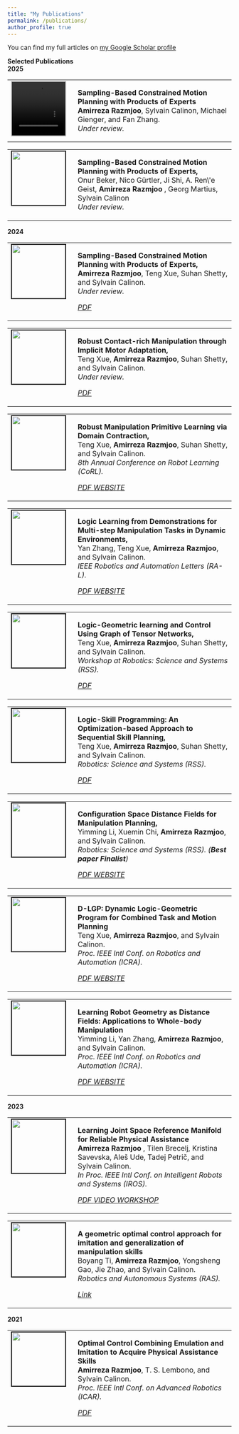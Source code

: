 ```yaml
---
title: "My Publications"
permalink: /publications/
author_profile: true
---
```


You can find my full articles on <a href="https://scholar.google.com/citations?user=yu3z4wcAAAAJ&hl=en"> my Google Scholar profile </a> <br>

<strong>Selected Publications</strong> <br>
<strong>2025</strong> <br>
<table>
  <tbody>
    <tr>
      <td style="width: 120px; height: 120px; vertical-align: top;">
        <video style="float: left; margin-right: 10px; border: 2px solid #bbb;" 
               src="https://amirrazmjoo.github.io/videos/OM.mp4" 
               width="120" height="120" autoplay loop muted>
        </video>
      </td>
      <td style="height: 120px; vertical-align: top;">
        <p>
          <strong>Sampling-Based Constrained Motion Planning with Products of Experts</strong><br>
          <strong>Amirreza Razmjoo</strong>, Sylvain Calinon, Michael Gienger, and Fan Zhang.<br>
          <i>Under review.</i>
        </p>
        <div class="links">
          <!-- Uncomment and update links when available -->
          <!-- <a class="btn btn-info" href="https://arxiv.org/pdf/2412.17462" role="button" target="_blank">PDF</a> -->
          <!-- <a class="btn btn-info" href="https://sites.google.com/view/robustpl/" role="button" target="_blank">WEBSITE</a> -->
        </div>
      </td>
    </tr>
  </tbody>
</table>




<table >
<tbody>
<tr> <td style="width:120px; height=120px; vertical-align: top;"> <img style="float: left; margin-right: 10px " src="https://amirrazmjoo.github.io/images/IROS_onur_2025.jpeg" width="120px" height="120px" border="2px solid #bbb"> </td>
<td style= "height=120px; vertical-align: top;"> <p>
<strong> Sampling-Based Constrained Motion Planning with Products of Experts, </strong> <br>
Onur Beker, Nico Gürtler, Ji Shi, A. Ren\'e Geist, <strong> Amirreza Razmjoo </strong>, Georg Martius,  Sylvain Calinon<br> 
<i> Under review.  <br> 
<div class="links">
    <!-- <a class="btn btn-info" href="https://arxiv.org/pdf/2412.17462" role="button" target="_blank"> PDF </a> -->
    <!-- <a class="btn btn-info" href="https://sites.google.com/view/robustpl/" role="button" target="_blank"> WEBSITE </a> -->
</div>
</i>  </p> </td>
</tr>
</tbody>
</table>





<strong>2024</strong> <br>

<table >
<tbody>
<tr> <td style="width:120px; height=120px; vertical-align: top;"> <img style="float: left; margin-right: 10px " src="https://amirrazmjoo.github.io/images/IJRR_Amir_2024.jpeg" width="120px" height="120px" border="2px solid #bbb"> </td>
<td style= "height=120px; vertical-align: top;"> <p>
<strong> Sampling-Based Constrained Motion Planning with Products of Experts, </strong> <br>
<strong>Amirreza Razmjoo</strong>, Teng Xue, Suhan Shetty, and Sylvain Calinon. <br> 
<i> Under review.  
<br> 
<div class="links">
    <a class="btn btn-info" href="https://arxiv.org/pdf/2412.17462" role="button" target="_blank"> PDF </a>
    <!-- <a class="btn btn-info" href="https://sites.google.com/view/robustpl/" role="button" target="_blank"> WEBSITE </a> -->
</div>
</i>  </p> </td>
</tr>
</tbody>
</table>









<table >
<tbody>
<tr> <td style="width:120px; height=120px; vertical-align: top;"> <img style="float: left; margin-right: 10px " src="https://amirrazmjoo.github.io/images/IJRR_Teng_2024.jpeg" width="120px" height="120px" border="2px solid #bbb"> </td>
<td style= "height=120px; vertical-align: top;"> <p>
<strong> Robust Contact-rich Manipulation through Implicit Motor Adaptation, </strong> <br>
Teng Xue, <strong>Amirreza Razmjoo</strong>, Suhan Shetty, and Sylvain Calinon. <br> 
<i> Under review.  
<br> 
<div class="links">
    <a class="btn btn-info" href="https://arxiv.org/pdf/2412.11829" role="button" target="_blank"> PDF </a>
    <!-- <a class="btn btn-info" href="https://sites.google.com/view/robustpl/" role="button" target="_blank"> WEBSITE </a> -->
</div>
</i>  </p> </td>
</tr>
</tbody>
</table>








<table >
<tbody>
<tr> <td style="width:120px; height=120px; vertical-align: top;"> <img style="float: left; margin-right: 10px " src="https://amirrazmjoo.github.io/images/CoRL_Teng_2024.jpeg" width="120px" height="120px" border="2px solid #bbb"> </td>
<td style= "height=120px; vertical-align: top;"> <p>
<strong> Robust Manipulation Primitive Learning via Domain Contraction, </strong> <br>
Teng Xue, <strong>Amirreza Razmjoo</strong>, Suhan Shetty, and Sylvain Calinon. <br> 
<i> 8th Annual Conference on Robot Learning (CoRL).  
<br> 
<div class="links">
    <a class="btn btn-info" href="https://openreview.net/pdf?id=yNQu9zqx6X" role="button" target="_blank"> PDF </a>
    <a class="btn btn-info" href="https://sites.google.com/view/robustpl/" role="button" target="_blank"> WEBSITE </a>
</div>
</i>  </p> </td>
</tr>
</tbody>
</table>




<table >
<tbody>
<tr> <td style="width:120px; height=120px; vertical-align: top;"> <img style="float: left; margin-right: 10px " src="https://amirrazmjoo.github.io/images/RAL_YAN_2024.jpeg" width="120px" height="120px" border="2px solid #bbb"> </td>
<td style= "height=120px; vertical-align: top;"> <p>
<strong> Logic Learning from Demonstrations for Multi-step Manipulation Tasks in Dynamic Environments, </strong> <br>
Yan Zhang, Teng Xue, <strong>Amirreza Razmjoo</strong>, and Sylvain Calinon. <br> 
<i> IEEE Robotics and Automation Letters (RA-L).  
<br> 
<div class="links">
    <a class="btn btn-info" href="https://arxiv.org/pdf/2404.16138" role="button" target="_blank"> PDF </a>
    <a class="btn btn-info" href="https://github.com/ollieyzhang/Logic-LfD" role="button" target="_blank"> WEBSITE </a>
</div>
</i>  </p> </td>
</tr>
</tbody>
</table>




<table >
<tbody>
<tr> <td style="width:120px; height=120px; vertical-align: top;"> <img style="float: left; margin-right: 10px " src="https://amirrazmjoo.github.io/images/RSS_24_workshop_Teng.png" width="120px" height="120px" border="2px solid #bbb"> </td>
<td style= "height=120px; vertical-align: top;"> <p>
<strong> Logic-Geometric learning and Control Using Graph of Tensor Networks, </strong> <br>
Teng Xue, <strong>Amirreza Razmjoo</strong>, Suhan Shetty, and Sylvain Calinon. <br> 
<i> Workshop at Robotics: Science and Systems (RSS).  
<br> 

<div class="links">
    <a class="btn btn-info" href="https://amirrazmjoo.github.io/files/7_logic_geometric_planning_and_c.pdf" role="button" target="_blank"> PDF </a>
    </div>
 </i>  </p> </td>
</tr>
</tbody>
</table>


<table >
<tbody>
<tr> <td style="width:120px; height=120px; vertical-align: top;"> <img style="float: left; margin-right: 10px " src="https://amirrazmjoo.github.io/images/RSS_24_Teng.jpeg" width="120px" height="120px" border="2px solid #bbb"> </td>
<td style= "height=120px; vertical-align: top;"> <p>
<strong> Logic-Skill Programming: An Optimization-based Approach to Sequential Skill Planning, </strong> <br>
Teng Xue, <strong>Amirreza Razmjoo</strong>, Suhan Shetty, and Sylvain Calinon. <br> 
<i> Robotics: Science and Systems (RSS).  
<br> 
<div class="links">
    <a class="btn btn-info" href="https://enriquecoronadozu.github.io/rssproceedings2024/rss20/p119.pdf" role="button" target="_blank"> PDF </a> 
    </div>
 </i>  </p> </td>
</tr>
</tbody>
</table>


<table >
<tbody>
<tr> <td style="width:120px; height=120px; vertical-align: top;"> <img style="float: left; margin-right: 10px " src="https://amirrazmjoo.github.io/images/RSS_24_Yimming.jpeg" width="120px" height="120px" border="2px solid #bbb"> </td>
<td style= "height=120px; vertical-align: top;"> <p>
<strong> Configuration Space Distance Fields for Manipulation Planning, </strong> <br>
Yimming Li, Xuemin Chi, <strong>Amirreza Razmjoo</strong>, and Sylvain Calinon. <br> 
<i> Robotics: Science and Systems (RSS). (<strong>Best paper Finalist</strong>) 
<br> 
<div class="links">
    <a class="btn btn-info" href="https://enriquecoronadozu.github.io/rssproceedings2024/rss20/p131.pdf" role="button" target="_blank"> PDF </a> 
    <a class="btn btn-info" href="https://github.com/yimingli1998/cdf" role="button" target="_blank"> WEBSITE </a> 
    </div>
 </i>  </p> </td>
</tr>
</tbody>
</table>

<table >
<tbody>
<tr> <td style="width:120px; height=120px; vertical-align: top;"> <img style="float: left; margin-right: 10px " src="https://amirrazmjoo.github.io/images/ICRA24.jpeg" width="120px" height="120px" border="2px solid #bbb"> </td>
<td style= "height=120px; vertical-align: top;"> <p>
<strong> D-LGP: Dynamic Logic-Geometric Program for Combined Task and Motion Planning </strong> <br>
Teng Xue, <strong>Amirreza Razmjoo</strong>, and Sylvain Calinon. <br> 
<i> Proc. IEEE Intl Conf. on Robotics and Automation (ICRA).  
<br> 
<div class="links">
    <a class="btn btn-info" href="https://arxiv.org/pdf/2312.02731.pdf" role="button" target="_blank"> PDF </a> 
    <a class="btn btn-info" href="https://sites.google.com/view/dyn-lgp" role="button" target="_blank"> WEBSITE </a> 
    </div> </i>  </p> </td>
</tr>
</tbody>
</table>

<table >
<tbody>
<tr> <td style="width:120px; height=120px; vertical-align: top;"> <img style="float: left; margin-right: 10px " src="https://amirrazmjoo.github.io/images/ICRA24_yimming.png" width="120px" height="120px" border="2px solid #bbb"> </td>
<td style= "height=120px; vertical-align: top;"> <p>
<strong> Learning Robot Geometry as Distance Fields: Applications to Whole-body Manipulation </strong> <br>
Yimming Li, Yan Zhang, <strong>Amirreza Razmjoo</strong>, and Sylvain Calinon. <br> 
<i> Proc. IEEE Intl Conf. on Robotics and Automation (ICRA). 
<br> 
<div class="links">
    <a class="btn btn-info" href="https://arxiv.org/pdf/2307.00533.pdf" role="button" target="_blank"> PDF </a> 
    <a class="btn btn-info" href="https://github.com/yimingli1998/RDF" role="button" target="_blank"> WEBSITE </a> </div>
</i>  </p> </td>
</tr>
</tbody>
</table>

<strong>2023</strong> <br>
<table >
<tbody>
<tr> <td style="width:120px; height=120px; vertical-align: top;"> <img style="float: left; margin-right: 10px " src="https://amirrazmjoo.github.io/images/IROS_23.png" width="120px" height="120px" border="2px solid #bbb"> </td>
<td style= "height=120px; vertical-align: top;"> <p>
<strong> Learning Joint Space Reference Manifold for Reliable Physical Assistance </strong> <br>
<strong> Amirreza Razmjoo </strong>, Tilen Brecelj, Kristina Savevska, Aleš Ude, Tadej Petrič, and Sylvain Calinon. <br> 
<i> In Proc. IEEE Intl Conf. on Intelligent Robots and Systems (IROS).  
<br> 
<div class="links">
    <a class="btn btn-info" href="https://amirrazmjoo.github.io/files/IROS_23.pdf" role="button" target="_blank"> PDF </a>
     <a class="btn btn-info" href="https://www.youtube.com/watch?v=GQAad6GFPlE" role="button" target="_blank"> VIDEO </a>
      <a class="btn btn-info" href="https://www.dropbox.com/sh/5v774087tdddkbj/AACX07wnUdCV3ha2_WdI5rlNa?dl=0&preview=IROS-EPHRC+2023+4.pdf" role="button" target="_blank"> WORKSHOP </a>
      </div> </i>  </p> </td>
</tr>
</tbody>
</table>

<table >
<tbody>
<tr> <td style="width:120px; height=120px; vertical-align: top;"> <img style="float: left; margin-right: 10px " src="https://amirrazmjoo.github.io/images/RAS23.png" width="120px" height="120px" border="2px solid #bbb"> </td>
<td style= "height=120px; vertical-align: top;"> <p>
<strong> A geometric optimal control approach for imitation and generalization of manipulation skills </strong> <br>
Boyang Ti, <strong>Amirreza Razmjoo</strong>, Yongsheng Gao, Jie Zhao, and Sylvain Calinon. <br> 
<i> Robotics and Autonomous Systems (RAS). 
<br> 
<div class="links">
    <a class="btn btn-info" href="https://www.sciencedirect.com/science/article/abs/pii/S0921889023000520" role="button" target="_blank"> Link </a> </div>  </i>  </p> </td>
</tr>
</tbody>
</table>

<strong>2021</strong> <br>
<table >
<tbody>
<tr> <td style="width:120px; height=120px; vertical-align: top;"> <img style="float: left; margin-right: 10px " src="https://amirrazmjoo.github.io/images/ICAR21.png" width="120px" height="120px" border="2px solid #bbb"> </td>
<td style= "height=120px; vertical-align: top;"> <p>
<strong> Optimal Control Combining Emulation and Imitation to Acquire Physical Assistance Skills</strong> <br>
<strong>Amirreza Razmjoo</strong>, T. S. Lembono, and Sylvain Calinon. <br> 
<i> Proc. IEEE Intl Conf. on Advanced Robotics (ICAR).  
<br> 
<div class="links">
    <a class="btn btn-info" href="https://publications.idiap.ch/attachments/papers/2021/Razmjoo_ICAR_2021.pdf" role="button" target="_blank"> PDF </a> </div> </i>  </p> </td>
</tr>
</tbody>
</table>


